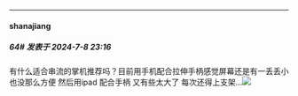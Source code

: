 ﻿
*****

####  shanajiang  
##### 64#       发表于 2024-7-8 23:16

有什么适合串流的掌机推荐吗？目前用手机配合拉伸手柄感觉屏幕还是有一丢丢小 也没那么方便 然后用ipad 配合手柄 又有些太大了 每次还得上支架...<img src="https://static.saraba1st.com/image/smiley/face2017/001.png" referrerpolicy="no-referrer">

